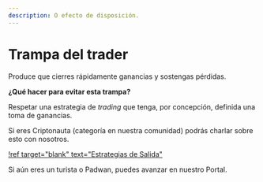 ```yaml
---
description: O efecto de disposición.
---
```


# Trampa del trader

Produce que cierres rápidamente ganancias y sostengas pérdidas.

**¿Qué hacer para evitar esta trampa?**

Respetar una estrategia de _trading_ que tenga, por concepción, definida una toma de ganancias.

Si eres Criptonauta (categoría en nuestra comunidad) podrás charlar sobre esto con nosotros.

[!ref target="blank" text="Estrategias de Salida"](https://comunidad.criptonautas.co/t/estrategias-de-salida/2586)

Si aún eres un turista o Padwan, puedes avanzar en nuestro Portal.
